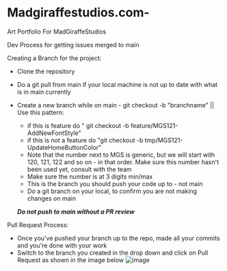 # Madgiraffestudios.com-
Art Portfolio For MadGiraffeStudios


Dev Process for getting issues merged to main

Creating a Branch for the project:

- Clone the repository
- Do a git pull from main if your local machine is not up to date with what is in main currently
- Create a new branch while on main - git checkout -b "branchname" || Use this pattern: 
    - if this is feature do " git checkout -b feature/MGS121-AddNewFontStyle"
    - if this is not a feature do "git checkout -b tmp/MGS121-UpdateHomeButtonColor"
    - Note that the number next to MGS is generic, but we will start with 120, 121, 122 and so on - in that order. Make sure this number hasn't been used yet, consult with the team
    - Make sure the number is at 3 digits min/max
    - This is the branch you should push your code up to - not main
    - Do a git branch on your local, to confirm you are not making changes on main
    
    ***Do not push to main without a PR review***
    
Pull Request Process:
 - Once you've pushed your branch up to the repo, made all your commits and you're done with your work
 - Switch to the branch you created in the drop down and click on Pull Request as shown in the image below
![image](https://user-images.githubusercontent.com/22583143/87214893-ba38fc80-c2fe-11ea-9ca9-6a5632b55788.png)
